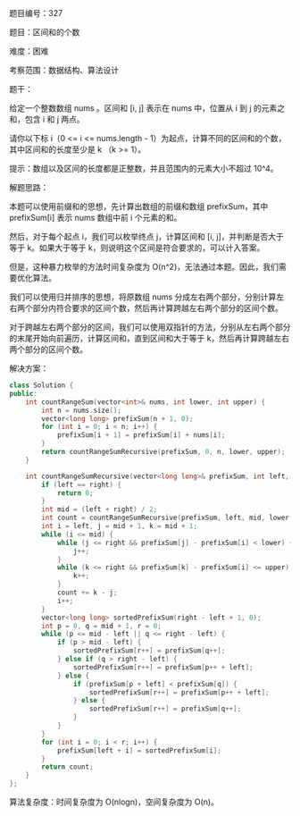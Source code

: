题目编号：327

题目：区间和的个数

难度：困难

考察范围：数据结构、算法设计

题干：

给定一个整数数组 nums 。区间和 [i, j] 表示在 nums 中，位置从 i 到 j 的元素之和，包含 i 和 j 两点。

请你以下标 i（0 <= i <= nums.length - 1）为起点，计算不同的区间和的个数，其中区间和的长度至少是 k （k >= 1）。

提示：数组以及区间的长度都是正整数，并且范围内的元素大小不超过 10^4。

解题思路：

本题可以使用前缀和的思想，先计算出数组的前缀和数组 prefixSum，其中 prefixSum[i] 表示 nums 数组中前 i 个元素的和。

然后，对于每个起点 i，我们可以枚举终点 j，计算区间和 [i, j]，并判断是否大于等于 k。如果大于等于 k，则说明这个区间是符合要求的，可以计入答案。

但是，这种暴力枚举的方法时间复杂度为 O(n^2)，无法通过本题。因此，我们需要优化算法。

我们可以使用归并排序的思想，将原数组 nums 分成左右两个部分，分别计算左右两个部分内符合要求的区间个数，然后再计算跨越左右两个部分的区间个数。

对于跨越左右两个部分的区间，我们可以使用双指针的方法，分别从左右两个部分的末尾开始向前遍历，计算区间和，直到区间和大于等于 k，然后再计算跨越左右两个部分的区间个数。

解决方案：

```cpp
class Solution {
public:
    int countRangeSum(vector<int>& nums, int lower, int upper) {
        int n = nums.size();
        vector<long long> prefixSum(n + 1, 0);
        for (int i = 0; i < n; i++) {
            prefixSum[i + 1] = prefixSum[i] + nums[i];
        }
        return countRangeSumRecursive(prefixSum, 0, n, lower, upper);
    }

    int countRangeSumRecursive(vector<long long>& prefixSum, int left, int right, int lower, int upper) {
        if (left == right) {
            return 0;
        }
        int mid = (left + right) / 2;
        int count = countRangeSumRecursive(prefixSum, left, mid, lower, upper) + countRangeSumRecursive(prefixSum, mid + 1, right, lower, upper);
        int i = left, j = mid + 1, k = mid + 1;
        while (i <= mid) {
            while (j <= right && prefixSum[j] - prefixSum[i] < lower) {
                j++;
            }
            while (k <= right && prefixSum[k] - prefixSum[i] <= upper) {
                k++;
            }
            count += k - j;
            i++;
        }
        vector<long long> sortedPrefixSum(right - left + 1, 0);
        int p = 0, q = mid + 1, r = 0;
        while (p <= mid - left || q <= right - left) {
            if (p > mid - left) {
                sortedPrefixSum[r++] = prefixSum[q++];
            } else if (q > right - left) {
                sortedPrefixSum[r++] = prefixSum[p++ + left];
            } else {
                if (prefixSum[p + left] < prefixSum[q]) {
                    sortedPrefixSum[r++] = prefixSum[p++ + left];
                } else {
                    sortedPrefixSum[r++] = prefixSum[q++];
                }
            }
        }
        for (int i = 0; i < r; i++) {
            prefixSum[left + i] = sortedPrefixSum[i];
        }
        return count;
    }
};
```

算法复杂度：时间复杂度为 O(nlogn)，空间复杂度为 O(n)。